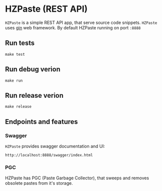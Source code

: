 # HZPaste (REST API)

`HZPaste` is a simple REST API app, that serve source code snippets.
`HZPaste` uses [gin](https://github.com/gin-gonic/gin) web framework.
By default HZPaste running on port `:8888`

## Run tests
```
make test
```

## Run debug verion
```
make run
```

## Run release verion
```
make release
```

## Endpoints and features

### Swagger
`HZPaste` provides swagger documentation and UI:
```
http://localhost:8888/swagger/index.html
```

### PGC
HZPaste has PGC (Paste Garbage Collector), that sweeps and removes obsolete
pastes from it's storage.
